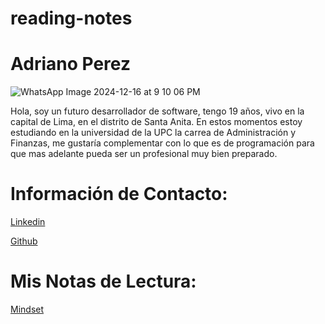 # reading-notes
# Adriano Perez

![WhatsApp Image 2024-12-16 at 9 10 06 PM](https://github.com/user-attachments/assets/40f2eab7-7aa7-4242-94cc-7b9d4b7d4217)

Hola, soy un futuro desarrollador de software, tengo 19 años, vivo en la capital de Lima, en el distrito de Santa Anita. En estos momentos estoy estudiando en la universidad de la UPC la carrea de Administración y Finanzas, me gustaría complementar con lo que es de programación para que mas adelante pueda ser un profesional muy bien preparado.

# Información de Contacto:

[Linkedin](https://www.linkedin.com/feed/)

[Github](https://github.com/D4rkyto414)

# Mis Notas de Lectura:

[Mindset](https://github.com/D4rkyto414/reading-notes/blob/main/mindset.md)
